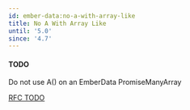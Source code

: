 ```yaml
---
id: ember-data:no-a-with-array-like
title: No A With Array Like
until: '5.0'
since: '4.7'
---
```


#### TODO

Do not use A() on an EmberData PromiseManyArray

[RFC TODO](TODO)
